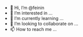 - 👋 Hi, I’m @feinin
- 👀 I’m interested in ...
- 🌱 I’m currently learning ...
- 💞️ I’m looking to collaborate on ...
- 📫 How to reach me ...

<!---
feinin/feinin is a ✨ special ✨ repository because its `README.md` (this file) appears on your GitHub profile.
You can click the Preview link to take a look at your changes.
--->
